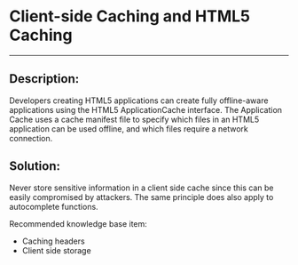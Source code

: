 # Client-side Caching and HTML5 Caching
-------

## Description:

Developers creating HTML5 applications can create fully offline-aware applications using
the HTML5 ApplicationCache interface. The Application Cache uses a cache manifest file to
specify which files in an HTML5 application can be used offline, and which files require a
network connection.

## Solution:

Never store sensitive information in a client side cache since this can be easily
compromised by attackers. The same principle does also apply to autocomplete functions.

Recommended knowledge base item:

- Caching headers
- Client side storage
